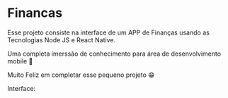 # Financas
Esse projeto consiste na interface de um APP de Finanças usando as Tecnologias Node JS e React Native.

Uma completa imerssão de conhecimento para área de desenvolvimento mobile 📲

Muito Feliz em completar esse pequeno projeto 😁

Interface:
